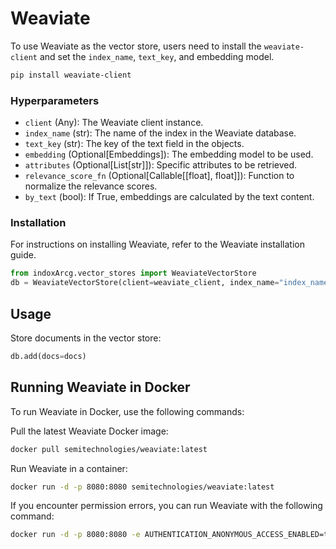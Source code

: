 # Weaviate

To use Weaviate as the vector store, users need to install the `weaviate-client` and set the `index_name`, `text_key`, and embedding model.

```bash
pip install weaviate-client
```

### Hyperparameters

- `client` (Any): The Weaviate client instance.
- `index_name` (str): The name of the index in the Weaviate database.
- `text_key` (str): The key of the text field in the objects.
- `embedding` (Optional[Embeddings]): The embedding model to be used.
- `attributes` (Optional[List[str]]): Specific attributes to be retrieved.
- `relevance_score_fn` (Optional[Callable[[float], float]]): Function to normalize the relevance scores.
- `by_text` (bool): If True, embeddings are calculated by the text content.

### Installation

For instructions on installing Weaviate, refer to the Weaviate installation guide.

```python
from indoxArcg.vector_stores import WeaviateVectorStore
db = WeaviateVectorStore(client=weaviate_client, index_name="index_name", text_key="text_key", embedding=embed)
```

## Usage

Store documents in the vector store:

```python
db.add(docs=docs)
```

## Running Weaviate in Docker

To run Weaviate in Docker, use the following commands:

Pull the latest Weaviate Docker image:

```bash
docker pull semitechnologies/weaviate:latest
```

Run Weaviate in a container:

```bash
docker run -d -p 8080:8080 semitechnologies/weaviate:latest
```

If you encounter permission errors, you can run Weaviate with the following command:

```bash
docker run -d -p 8080:8080 -e AUTHENTICATION_ANONYMOUS_ACCESS_ENABLED=true -e PERSISTENCE_DATA_PATH=/var/lib/weaviate -v /path/on/host:/var/lib/weaviate semitechnologies/weaviate:latest
```
